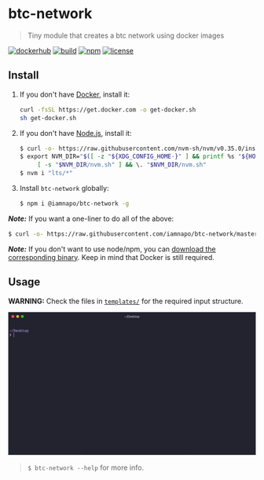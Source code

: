 # btc-network

> Tiny module that creates a btc network using docker images

[![dockerhub](https://img.shields.io/badge/-iamnapo/btc--network-1388c6?logo=docker&logoColor=white&style=for-the-badge&label=)](https://cloud.docker.com/repository/docker/iamnapo/btc-network)
[![build](https://img.shields.io/github/workflow/status/iamnapo/btc-network/ci?style=for-the-badge&logo=github&label=)](https://github.com/iamnapo/btc-network/actions)
[![npm](https://img.shields.io/npm/v/@iamnapo/btc-network.svg?style=for-the-badge&logo=npm&label=)](https://www.npmjs.com/package/@iamnapo/btc-network)
[![license](https://img.shields.io/github/license/iamnapo/btc-network.svg?style=for-the-badge)](./LICENSE)

## Install

1. If you don't have [Docker](https://www.docker.com/), install it:

   ```sh
   curl -fsSL https://get.docker.com -o get-docker.sh
   sh get-docker.sh
   ```

2. If you don't have [Node.js](https://nodejs.org/en/), install it:

   ```sh
   $ curl -o- https://raw.githubusercontent.com/nvm-sh/nvm/v0.35.0/install.sh | bash
   $ export NVM_DIR="$([ -z "${XDG_CONFIG_HOME-}" ] && printf %s "${HOME}/.nvm" || printf %s "${XDG_CONFIG_HOME}/nvm")"
   		[ -s "$NVM_DIR/nvm.sh" ] && \. "$NVM_DIR/nvm.sh"
   $ nvm i "lts/*"
   ```

3. Install `btc-network` globally:

   ```sh
   $ npm i @iamnapo/btc-network -g
   ```

**_Note:_** If you want a one-liner to do all of the above:

```sh
$ curl -o- https://raw.githubusercontent.com/iamnapo/btc-network/master/install.sh | bash
```

**_Note:_** If you don't want to use node/npm, you can [download the corresponding binary](https://github.com/iamnapo/btc-network/releases/latest). Keep in mind that Docker is still required.

## Usage

**WARNING:** Check the files in [`templates/`](./templates) for the required input structure.

![Usage](./usage.gif)

> `$ btc-network --help` for more info.
